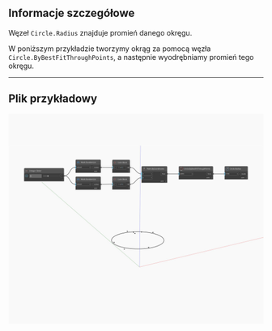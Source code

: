## Informacje szczegółowe
Węzeł `Circle.Radius` znajduje promień danego okręgu.

W poniższym przykładzie tworzymy okrąg za pomocą węzła `Circle.ByBestFitThroughPoints`, a następnie wyodrębniamy promień tego okręgu.

___
## Plik przykładowy

![Radius](./Autodesk.DesignScript.Geometry.Circle.Radius_img.jpg)

